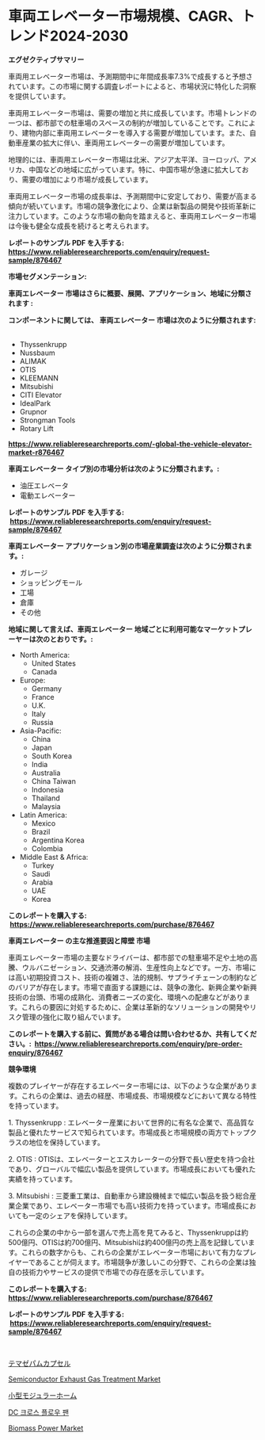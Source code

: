 <p><h1>車両エレベーター市場規模、CAGR、トレンド2024-2030</h1></p><p><strong>エグゼクティブサマリー</strong></p>
<p><p>車両用エレベーター市場は、予測期間中に年間成長率7.3%で成長すると予想されています。この市場に関する調査レポートによると、市場状況に特化した洞察を提供しています。</p><p>車両用エレベーター市場は、需要の増加と共に成長しています。市場トレンドの一つは、都市部での駐車場のスペースの制約が増加していることです。これにより、建物内部に車両用エレベーターを導入する需要が増加しています。また、自動車産業の拡大に伴い、車両用エレベーターの需要が増加しています。</p><p>地理的には、車両用エレベーター市場は北米、アジア太平洋、ヨーロッパ、アメリカ、中国などの地域に広がっています。特に、中国市場が急速に拡大しており、需要の増加により市場が成長しています。</p><p>車両用エレベーター市場の成長率は、予測期間中に安定しており、需要が高まる傾向が続いています。市場の競争激化により、企業は新製品の開発や技術革新に注力しています。このような市場の動向を踏まえると、車両用エレベーター市場は今後も健全な成長を続けると考えられます。</p></p>
<p><strong>レポートのサンプル PDF を入手する: <a href="https://www.reliableresearchreports.com/enquiry/request-sample/876467">https://www.reliableresearchreports.com/enquiry/request-sample/876467</a></strong></p>
<p><strong>市場セグメンテーション:</strong></p>
<p><strong> 車両エレベーター 市場はさらに概要、展開、アプリケーション、地域に分類されます :</strong></p>
<p><strong>コンポーネントに関しては、 車両エレベーター 市場は次のように分類されます: &nbsp;</strong></p>
<p><ul><li>Thyssenkrupp</li><li>Nussbaum</li><li>ALIMAK</li><li>OTIS</li><li>KLEEMANN</li><li>Mitsubishi</li><li>CITI Elevator</li><li>IdealPark</li><li>Grupnor</li><li>Strongman Tools</li><li>Rotary Lift</li></ul></p>
<p><strong><a href="https://www.reliableresearchreports.com/-global-the-vehicle-elevator-market-r876467">https://www.reliableresearchreports.com/-global-the-vehicle-elevator-market-r876467</a></strong></p>
<p><strong> 車両エレベーター タイプ別の市場分析は次のように分類されます。:</strong></p>
<p><ul><li>油圧エレベータ</li><li>電動エレベーター</li></ul></p>
<p><strong>レポートのサンプル PDF を入手する: &nbsp;<a href="https://www.reliableresearchreports.com/enquiry/request-sample/876467">https://www.reliableresearchreports.com/enquiry/request-sample/876467</a></strong></p>
<p><strong> 車両エレベーター アプリケーション別の市場産業調査は次のように分類されます。:</strong></p>
<p><ul><li>ガレージ</li><li>ショッピングモール</li><li>工場</li><li>倉庫</li><li>その他</li></ul></p>
<p><strong>地域に関して言えば、車両エレベーター 地域ごとに利用可能なマーケットプレーヤーは次のとおりです。:</strong></p>
<p><ul>
    <li>
        North America:
        <ul>
            <li>United States</li>
            <li>Canada</li>
        </ul>
    </li>
    <li>
        Europe:
        <ul>
            <li>Germany</li>
            <li>France</li>
            <li>U.K.</li>
            <li>Italy</li>
            <li>Russia</li>
        </ul>
    </li>
    <li>
        Asia-Pacific:
        <ul>
            <li>China</li>
            <li>Japan</li>
            <li>South Korea</li>
            <li>India</li>
            <li>Australia</li>
            <li>China Taiwan</li>
            <li>Indonesia</li>
            <li>Thailand</li>
            <li>Malaysia</li>
        </ul>
    </li>
    <li>
        Latin America:
        <ul>
            <li>Mexico</li>
            <li>Brazil</li>
            <li>Argentina Korea</li>
            <li>Colombia</li>
        </ul>
    </li>
    <li>
        Middle East & Africa:
        <ul>
            <li>Turkey</li>
            <li>Saudi</li>
            <li>Arabia</li>
            <li>UAE</li>
            <li>Korea</li>
        </ul>
    </li>
    </ul></p>
<p><strong>このレポートを購入する: &nbsp;<a href="https://www.reliableresearchreports.com/purchase/876467">https://www.reliableresearchreports.com/purchase/876467</a></strong></p>
<p><strong>車両エレベーター の主な推進要因と障壁 市場</strong></p>
<p><p>車両エレベーター市場の主要なドライバーは、都市部での駐車場不足や土地の高騰、ウルバニゼーション、交通渋滞の解消、生産性向上などです。一方、市場には高い初期投資コスト、技術の複雑さ、法的規制、サプライチェーンの制約などのバリアが存在します。市場で直面する課題には、競争の激化、新興企業や新興技術の台頭、市場の成熟化、消費者ニーズの変化、環境への配慮などがあります。これらの要因に対処するために、企業は革新的なソリューションの開発やリスク管理の強化に取り組んでいます。</p></p>
<p><strong>このレポートを購入する前に、質問がある場合は問い合わせるか、共有してください。:&nbsp; <a href="https://www.reliableresearchreports.com/enquiry/pre-order-enquiry/876467">https://www.reliableresearchreports.com/enquiry/pre-order-enquiry/876467</a></strong></p>
<p><strong>競争環境</strong></p>
<p><p>複数のプレイヤーが存在するエレベーター市場には、以下のような企業があります。これらの企業は、過去の経歴、市場成長、市場規模などにおいて異なる特性を持っています。</p><p>1. Thyssenkrupp : エレベーター産業において世界的に有名な企業で、高品質な製品と優れたサービスで知られています。市場成長と市場規模の両方でトップクラスの地位を保持しています。</p><p>2. OTIS : OTISは、エレベーターとエスカレーターの分野で長い歴史を持つ会社であり、グローバルで幅広い製品を提供しています。市場成長においても優れた実績を持っています。</p><p>3. Mitsubishi : 三菱重工業は、自動車から建設機械まで幅広い製品を扱う総合産業企業であり、エレベーター市場でも高い技術力を持っています。市場成長においても一定のシェアを保持しています。</p><p>これらの企業の中から一部を選んで売上高を見てみると、Thyssenkruppは約500億円、OTISは約700億円、Mitsubishiは約400億円の売上高を記録しています。これらの数字からも、これらの企業がエレベーター市場において有力なプレイヤーであることが伺えます。市場競争が激しいこの分野で、これらの企業は独自の技術力やサービスの提供で市場での存在感を示しています。</p></p>
<p><strong>このレポートを購入する: &nbsp; <a href="https://www.reliableresearchreports.com/purchase/876467">https://www.reliableresearchreports.com/purchase/876467</a></strong></p>
<p><strong>レポートのサンプル PDF を入手する: &nbsp;<a href="https://www.reliableresearchreports.com/enquiry/request-sample/876467">https://www.reliableresearchreports.com/enquiry/request-sample/876467</a></strong><strong></strong></p>
<p>&nbsp;</p>
<p><p><a href="https://github.com/zjkmgcs938405/Market-Research-Report-List-2/blob/main/526746162234.md">テマゼパムカプセル</a></p><p><a href="https://github.com/arionmp/Market-Research-Report-List-3/blob/main/semiconductor-exhaust-gas-treatment-market.md">Semiconductor Exhaust Gas Treatment Market</a></p><p><a href="https://github.com/roulaayoub-saad/Market-Research-Report-List-1/blob/main/858890062235.md">小型モジュラーホーム</a></p><p><a href="https://github.com/rcabello548/Market-Research-Report-List-1/blob/main/777103661549.md">DC 크로스 플로우 팬</a></p><p><a href="https://www.linkedin.com/pulse/biomass-power-market-insights-cagr-trends-growth-strategies-gaqpf?trackingId=6tGpMV3HRuwJcXI5R0c47Q%3D%3D">Biomass Power Market</a></p></p>